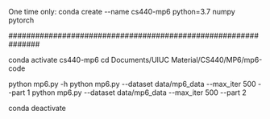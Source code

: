 One time only:
conda create --name cs440-mp6 python=3.7 numpy pytorch

###############################################################

conda activate cs440-mp6
cd Documents/UIUC Material/CS440/MP6/mp6-code

python mp6.py -h
python mp6.py --dataset data/mp6_data --max_iter 500 --part 1
python mp6.py --dataset data/mp6_data --max_iter 500 --part 2

conda deactivate
